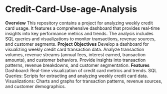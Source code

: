 # Credit-Card-Use-age-Analysis
**Overview**
This repository contains a project for analyzing weekly credit card usage. It features a comprehensive dashboard that provides real-time insights into key performance metrics and trends. The analysis includes SQL queries and visualizations to monitor transactions, revenue sources, and customer segments.
**Project Objectives**
Develop a dashboard for visualizing weekly credit card transaction data.
Analyze transaction volumes, revenue streams (annual fees, interest earned, transaction amounts), and customer behaviors.
Provide insights into transaction patterns, revenue breakdowns, and customer segmentation.
**Features**
Dashboard: Real-time visualization of credit card metrics and trends.
SQL Queries: Scripts for extracting and analyzing weekly credit card data.
Visualizations: Charts and graphs for transaction patterns, revenue sources, and customer demographics.
